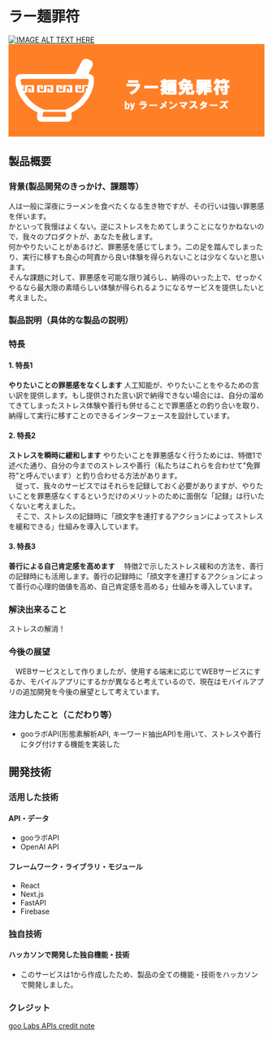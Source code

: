 # ラー麺罪符

[![IMAGE ALT TEXT HERE](https://jphacks.com/wp-content/uploads/2023/07/JPHACKS2023_ogp.png)](https://www.youtube.com/watch?v=yYRQEdfGjEg)
![thumbnail](./product_info/thumbnail.png)
## 製品概要
### 背景(製品開発のきっかけ、課題等）
人は一般に深夜にラーメンを食べたくなる生き物ですが、その行いは強い罪悪感を伴います。  
かといって我慢はよくない。逆にストレスをためてしまうことになりかねないので、我々のプロダクトが、あなたを赦します。  
何かやりたいことがあるけど、罪悪感を感じてしまう。二の足を踏んでしまったり、実行に移すも良心の呵責から良い体験を得られないことは少なくないと思います。  
そんな課題に対して、罪悪感を可能な限り減らし、納得のいった上で、せっかくやるなら最大限の素晴らしい体験が得られるようになるサービスを提供したいと考えました。  
### 製品説明（具体的な製品の説明）
### 特長
#### 1. 特長1
**やりたいことの罪悪感をなくします**
人工知能が、やりたいことをやるための言い訳を提供します。もし提供された言い訳で納得できない場合には、自分の溜めてきてしまったストレス体験や善行も併せることで罪悪感との釣り合いを取り、納得して実行に移すことのできるインターフェースを設計しています。
#### 2. 特長2
**ストレスを瞬時に緩和します**
  やりたいことを罪悪感なく行うためには、特徴1で述べた通り、自分の今までのストレスや善行（私たちはこれらを合わせて"免罪符"と呼んでいます）と釣り合わせる方法があります。  
　従って、我々のサービスではそれらを記録しておく必要がありますが、やりたいことを罪悪感なくするというだけのメリットのために面倒な「記録」は行いたくないと考えました。  
　そこで、ストレスの記録時に「顔文字を連打するアクションによってストレスを緩和できる」仕組みを導入しています。  
#### 3. 特長3
**善行による自己肯定感を高めます**
　特徴2で示したストレス緩和の方法を、善行の記録時にも活用します。善行の記録時に「顔文字を連打するアクションによって善行の心理的価値を高め、自己肯定感を高める」仕組みを導入しています。
 
### 解決出来ること
ストレスの解消！

### 今後の展望
　WEBサービスとして作りましたが、使用する端末に応じてWEBサービスにするか、モバイルアプリにするかが異なると考えているので、現在はモバイルアプリの追加開発を今後の展望として考えています。
### 注力したこと（こだわり等）
* gooラボAPI(形態素解析API, キーワード抽出API)を用いて、ストレスや善行にタグ付けする機能を実装した

## 開発技術
### 活用した技術
#### API・データ
* gooラボAPI
* OpenAI API

#### フレームワーク・ライブラリ・モジュール
* React
* Next.js
* FastAPI
* Firebase

### 独自技術
#### ハッカソンで開発した独自機能・技術
* このサービスは1から作成したため、製品の全ての機能・技術をハッカソンで開発しました。

### クレジット
[goo Labs APIs credit note](http://u.xgoo.jp/img/sgoo.png)
